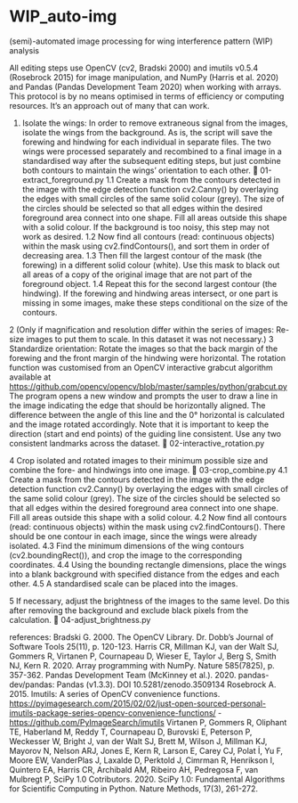 # WIP_auto-img
(semi)-automated image processing for wing interference pattern (WIP) analysis


All editing steps use OpenCV (cv2, Bradski 2000) and imutils v0.5.4 (Rosebrock 2015) for image manipulation, and NumPy (Harris et al. 2020) and Pandas (Pandas Development Team 2020) when working with arrays.
This protocol is by no means optimised in terms of efficiency or computing resources. It’s an approach out of many that can work. 

1.	Isolate the wings: In order to remove extraneous signal from the images, isolate the wings from the background. As is, the script will save the forewing and hindwing for each individual in separate files. The two wings were processed separately and recombined to a final image in a standardised way after the subsequent editing steps, but just combine both contours to maintain the wings’ orientation to each other. 
 01-extract_foreground.py
1.1	Create a mask from the contours detected in the image with the edge detection function cv2.Canny() by overlaying the edges with small circles of the same solid colour (grey). The size of the circles should be selected so that all edges within the desired foreground area connect into one shape. Fill all areas outside this shape with a solid colour. If the background is too noisy, this step may not work as desired.
1.2	Now find all contours (read: continuous objects) within the mask using cv2.findContours(), and sort them in order of decreasing area.
1.3	Then fill the largest contour of the mask (the forewing) in a different solid colour (white). Use this mask to black out all areas of a copy of the original image that are not part of the foreground object.
1.4	Repeat this for the second largest contour (the hindwing). If the forewing and hindwing areas intersect, or one part is missing in some images, make these steps conditional on the size of the contours.

2	(Only if magnification and resolution differ within the series of images: Re-size images to put them to scale. In this dataset it was not necessary.)
3	Standardize orientation: Rotate the images so that the back margin of the forewing and the front margin of the hindwing were horizontal. The rotation function was customised from an OpenCV interactive grabcut algorithm available at
https://github.com/opencv/opencv/blob/master/samples/python/grabcut.py
The program opens a new window and prompts the user to draw a line in the image indicating the edge that should be horizontally aligned. The difference between the angle of this line and the 0° horizontal is calculated and the image rotated accordingly. Note that it is important to keep the direction (start and end points) of the guiding line consistent. Use any two consistent landmarks across the dataset. 
 02-interactive_rotation.py

4	Crop isolated and rotated images to their minimum possible size and combine the fore- and hindwings into one image. 
 03-crop_combine.py
4.1	Create a mask from the contours detected in the image with the edge detection function cv2.Canny() by overlaying the edges with small circles of the same solid colour (grey). The size of the circles should be selected so that all edges within the desired foreground area connect into one shape. Fill all areas outside this shape with a solid colour.
4.2	Now find all contours (read: continuous objects) within the mask using cv2.findContours(). There should be one contour in each image, since the wings were already isolated.
4.3	Find the minimum dimensions of the wing contours (cv2.boundingRect()), and crop the image to the corresponding coordinates.
4.4	Using the bounding rectangle dimensions, place the wings into a blank background with specified distance from the edges and each other. 
4.5	A standardised scale can be placed into the images. 

5	If necessary, adjust the brightness of the images to the same level. Do this after removing the background and exclude black pixels from the calculation. 
 04-adjust_brightness.py


references:
Bradski G. 2000. The OpenCV Library. Dr. Dobb’s Journal of Software Tools 25(11), p. 120-123. 
Harris CR, Millman KJ, van der Walt SJ, Gommers R, Virtanen P, Cournapeau D, Wieser E, Taylor J, Berg S, Smith NJ, Kern R. 2020. Array programming with NumPy. Nature 585(7825), p. 357-362. 
Pandas Development Team (McKinney et al.). 2020. pandas-dev/pandas: Pandas (v1.3.3). DOI 10.5281/zenodo.3509134 
Rosebrock A. 2015. Imutils: A series of OpenCV convenience functions. https://pyimagesearch.com/2015/02/02/just-open-sourced-personal-imutils-package-series-opencv-convenience-functions/ - https://github.com/PyImageSearch/imutils 
Virtanen P, Gommers R, Oliphant TE, Haberland M, Reddy T, Cournapeau D, Burovski E, Peterson P, Weckesser W, Bright J, van der Walt SJ, Brett M, Wilson J, Millman KJ, Mayorov N, Nelson ARJ, Jones E, Kern R, Larson E, Carey CJ, Polat İ, Yu F, Moore EW, VanderPlas J, Laxalde D, Perktold J, Cimrman R, Henrikson I, Quintero EA, Harris CR, Archibald AM, Ribeiro AH, Pedregosa F, van Mulbregt P, SciPy 1.0 Cotributors. 2020. SciPy 1.0: Fundamental Algorithms for Scientific Computing in Python. Nature Methods, 17(3), 261-272. 
